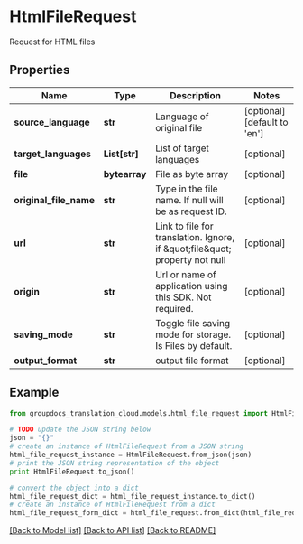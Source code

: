 # HtmlFileRequest

Request for HTML files

## Properties
Name | Type | Description | Notes
------------ | ------------- | ------------- | -------------
**source_language** | **str** | Language of original file | [optional] [default to 'en']
**target_languages** | **List[str]** | List of target languages | [optional] 
**file** | **bytearray** | File as byte array | [optional] 
**original_file_name** | **str** | Type in the file name. If null will be as request ID. | [optional] 
**url** | **str** | Link to file for translation. Ignore, if \&quot;file\&quot; property not null | [optional] 
**origin** | **str** | Url or name of application using this SDK. Not required. | [optional] 
**saving_mode** | **str** | Toggle file saving mode for storage.  Is Files by default. | [optional] 
**output_format** | **str** | output file format | [optional] 

## Example

```python
from groupdocs_translation_cloud.models.html_file_request import HtmlFileRequest

# TODO update the JSON string below
json = "{}"
# create an instance of HtmlFileRequest from a JSON string
html_file_request_instance = HtmlFileRequest.from_json(json)
# print the JSON string representation of the object
print HtmlFileRequest.to_json()

# convert the object into a dict
html_file_request_dict = html_file_request_instance.to_dict()
# create an instance of HtmlFileRequest from a dict
html_file_request_form_dict = html_file_request.from_dict(html_file_request_dict)
```
[[Back to Model list]](../README.md#documentation-for-models) [[Back to API list]](../README.md#documentation-for-api-endpoints) [[Back to README]](../README.md)


